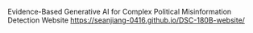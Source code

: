 Evidence-Based Generative AI for Complex Political Misinformation Detection Website
https://seanjiang-0416.github.io/DSC-180B-website/
